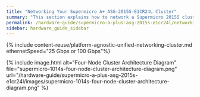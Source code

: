 ```yaml
---
title: "Networking Your Supermicro A+ ASG-2015S-E1CR24L Cluster"
summary: "This section explains how to network a Supermicro 2015S cluster, lists the networking prerequisites, outlines the recommended configuration, and explains how to connect to redundant switches or to a single switch."
permalink: /hardware-guide/supermicro-a-plus-asg-2015s-e1cr24l/networking-cluster.html
sidebar: hardware_guide_sidebar
---
```


{% include content-reuse/platform-agnostic-unified-networking-cluster.md ethernetSpeed="25 Gbps or 100 Gbps"%}

{% include image.html alt="Four-Node Cluster Architecture Diagram" file="supermicro-1014s-four-node-cluster-architecture-diagram.png" url="/hardware-guide/supermicro-a-plus-asg-2015s-e1cr24l/images/supermicro-1014s-four-node-cluster-architecture-diagram.png" %}
